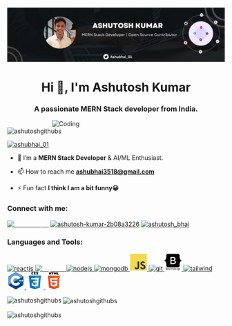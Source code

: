 ![logo](https://github.com/ashutoshgithubs/ashutoshgithubs/blob/main/banner2.png)
<h1 align="center">Hi 👋, I'm Ashutosh Kumar</h1>
<h3 align="center">A passionate MERN Stack developer from India.</h3>
<img align="right" alt="Coding" width="400" src="https://mir-s3-cdn-cf.behance.net/project_modules/max_1200/06f21a161921919.63cd7887d0a70.gif">

<p align="left"> <img src="https://komarev.com/ghpvc/?username=ashutoshgithubs&label=Profile%20views&color=0e75b6&style=flat" alt="ashutoshgithubs" /> </p>

<p align="left"> <a href="https://twitter.com/ashubhai_01" target="blank"><img src="https://img.shields.io/twitter/follow/ashubhai_01?logo=twitter&style=for-the-badge" alt="ashubhai_01" /></a> </p>

- 🌱 I’m a **MERN Stack Developer** & AI/ML Enthusiast.

- 📫 How to reach me **ashubhai3518@gmail.com**

- ⚡ Fun fact **I think I am a bit funny😀**

<h3 align="left">Connect with me:</h3>
<p align="left">
<a href="https://twitter.com/ashubhai_01" target="blank"><img align="center" src="https://cdn.jsdelivr.net/gh/devicons/devicon@latest/icons/twitter/twitter-original.svg" alt="ashubhai_01" height="30" width="40" style="color:white" /></a>
<a href="https://linkedin.com/in/ashutosh-kumar-2b08a3226" target="blank"><img align="center" src="https://raw.githubusercontent.com/rahuldkjain/github-profile-readme-generator/master/src/images/icons/Social/linked-in-alt.svg" alt="ashutosh-kumar-2b08a3226" height="30" width="40" /></a>
<!-- <a href="https://instagram.com/singhashu940" target="blank"><img align="center" src="https://raw.githubusercontent.com/rahuldkjain/github-profile-readme-generator/master/src/images/icons/Social/instagram.svg" alt="singhashu942" height="30" width="40" /></a> -->
<a href="https://www.leetcode.com/ashutosh_bhai" target="blank"><img align="center" src="https://raw.githubusercontent.com/rahuldkjain/github-profile-readme-generator/master/src/images/icons/Social/leet-code.svg" alt="ashutosh_bhai" height="30" width="40" /></a>
</p>

<h3 align="left">Languages and Tools:</h3>
<p align="left">  <a href="https://react.dev/" target="_blank" rel="noreferrer"> <img src="https://cdn.jsdelivr.net/gh/devicons/devicon@latest/icons/react/react-original.svg" alt="reactjs" width="40" height="40"/> </a><a href="https://devdocs.io/express/" target="_blank" rel="noreferrer"> <img src="https://cdn.jsdelivr.net/gh/devicons/devicon@latest/icons/express/express-original.svg" alt="express" width="40" height="40" style="color:white"/> </a> <a href="https://devdocs.io/express/" target="_blank" rel="noreferrer"> <img src="https://cdn.jsdelivr.net/gh/devicons/devicon@latest/icons/nodejs/nodejs-original-wordmark.svg" alt="nodejs" width="40" height="40"/> </a> <a href="https://www.mongodb.com/docs/" target="_blank" rel="noreferrer"> <img src="https://cdn.jsdelivr.net/gh/devicons/devicon@latest/icons/mongodb/mongodb-original-wordmark.svg" alt="mongodb" width="40" height="40"/> </a><a href="https://developer.mozilla.org/en-US/docs/Web/JavaScript" target="_blank" rel="noreferrer"> <img src="https://raw.githubusercontent.com/devicons/devicon/master/icons/javascript/javascript-original.svg" alt="javascript" width="40" height="40"/> </a>  <a href="https://git-scm.com/docs" target="_blank" rel="noreferrer"> <img src="https://cdn.jsdelivr.net/gh/devicons/devicon@latest/icons/git/git-original.svg" alt="git" width="40" height="40"/> </a><a href="https://getbootstrap.com" target="_blank" rel="noreferrer"> <img src="https://raw.githubusercontent.com/devicons/devicon/master/icons/bootstrap/bootstrap-plain-wordmark.svg" alt="bootstrap" width="40" height="40" style="color:white:/> </a> <a href="https://tailwindcss.com/" target="_blank" rel="noreferrer"> <img src="https://www.vectorlogo.zone/logos/tailwindcss/tailwindcss-icon.svg" alt="tailwind" width="40" height="40"/> </a> <a href="https://www.w3schools.com/cpp/" target="_blank" rel="noreferrer"> <img src="https://raw.githubusercontent.com/devicons/devicon/master/icons/cplusplus/cplusplus-original.svg" alt="cplusplus" width="40" height="40"/> </a> <a href="https://www.w3schools.com/css/" target="_blank" rel="noreferrer"> <img src="https://raw.githubusercontent.com/devicons/devicon/master/icons/css3/css3-original-wordmark.svg" alt="css3" width="40" height="40"/> </a> <a href="https://www.w3.org/html/" target="_blank" rel="noreferrer"> <img src="https://raw.githubusercontent.com/devicons/devicon/master/icons/html5/html5-original-wordmark.svg" alt="html5" width="40" height="40"/> </a>  </p>

<p><img align="left" src="https://github-readme-stats.vercel.app/api/top-langs?username=ashutoshgithubs&show_icons=true&locale=en&layout=compact" alt="ashutoshgithubs" /></p>

<p>&nbsp;<img align="center" src="https://github-readme-stats.vercel.app/api?username=ashutoshgithubs&show_icons=true&locale=en" alt="ashutoshgithubs" /></p>

<p><img align="center" src="https://github-readme-streak-stats.herokuapp.com/?user=ashutoshgithubs&" alt="ashutoshgithubs" /></p>

